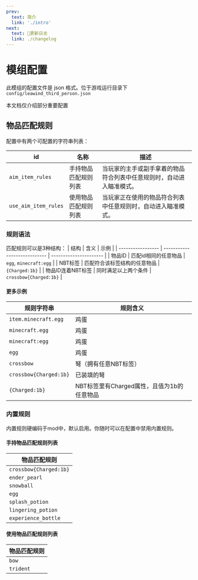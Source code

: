```yaml
---
prev:
  text: 简介
  link: './intro'
next:
  text: 📝更新日志
  link: ./changelog
---
```


# 模组配置

此模组的配置文件是 json 格式。位于游戏运行目录下 `config/leawind_third_person.json`

本文档仅介绍部分重要配置

## 物品匹配规则

配置中有两个可配置的字符串列表：

| id                   | 名称                 | 描述                                                                 |
| -------------------- | -------------------- | -------------------------------------------------------------------- |
| `aim_item_rules`     | 手持物品匹配规则列表 | 当玩家的主手或副手拿着的物品符合列表中任意规则时，自动进入瞄准模式。 |
| `use_aim_item_rules` | 使用物品匹配规则列表 | 当玩家正在使用的物品符合列表中任意规则时，自动进入瞄准模式。         |

### 规则语法

匹配规则可以是3种结构：
| 结构              | 含义                         | 示例                   |
| ----------------- | ---------------------------- | ---------------------- |
| 物品ID            | 匹配id相同的任意物品         | `egg`, `minecraft:egg` |
| NBT标签           | 匹配符合该标签结构的任意物品 | `{Charged:1b}`         |
| 物品ID连着NBT标签 | 同时满足以上两个条件         | `crossbow{Charged:1b}` |

#### 更多示例

| 规则字符串             | 规则含义                                   |
| ---------------------- | ------------------------------------------ |
| `item.minecraft.egg  ` | 鸡蛋                                       |
| `minecraft.egg`        | 鸡蛋                                       |
| `minecraft:egg`        | 鸡蛋                                       |
| `egg`                  | 鸡蛋                                       |
| `crossbow`             | 弩（拥有任意NBT标签）                      |
| `crossbow{Charged:1b}` | 已装填的弩                                 |
| `{Charged:1b}`         | NBT标签里有Charged属性，且值为1b的任意物品 |

### 内置规则

内置规则硬编码于mod中，默认启用。你随时可以在配置中禁用内置规则。

#### 手持物品匹配规则列表

| 物品匹配规则           |
| ---------------------- |
| `crossbow{Charged:1b}` |
| `ender_pearl`          |
| `snowball`             |
| `egg`                  |
| `splash_potion`        |
| `lingering_potion`     |
| `experience_bottle`    |

#### 使用物品匹配规则列表

| 物品匹配规则 |
| ------------ |
| `bow`        |
| `trident`    |
